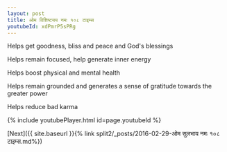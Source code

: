 ```yaml
---
layout: post
title: ओम विशिष्टयय नमः १०८ टाइम्स
youtubeId: xdPmrP5sPRg
---
```

 
 
Helps get goodness, bliss and peace and God's blessings
 
Helps remain focused, help generate inner energy 
 
Helps boost physical and mental health 
 
Helps remain grounded and generates a sense of gratitude towards the greater power 
 
Helps reduce bad karma
 
 
 
 


{% include youtubePlayer.html id=page.youtubeId %}
 
[Next]({{ site.baseurl }}{% link  split2/_posts/2016-02-29-ओम सुलभाय नमः १०८ टाइम्स.md%})
 
